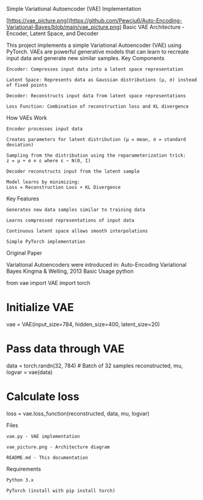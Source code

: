 Simple Variational Autoencoder (VAE) Implementation

[https://vae_picture.png](https://github.com/Pewciu6/Auto-Encoding-Variational-Bayes/blob/main/vae_picture.png)
Basic VAE Architecture - Encoder, Latent Space, and Decoder

This project implements a simple Variational Autoencoder (VAE) using PyTorch. VAEs are powerful generative models that can learn to recreate input data and generate new similar samples.
Key Components

    Encoder: Compresses input data into a latent space representation

    Latent Space: Represents data as Gaussian distributions (μ, σ) instead of fixed points

    Decoder: Reconstructs input data from latent space representations

    Loss Function: Combination of reconstruction loss and KL divergence

How VAEs Work

    Encoder processes input data

    Creates parameters for latent distribution (μ = mean, σ = standard deviation)

    Sampling from the distribution using the reparameterization trick:
    z = μ + σ ⊙ ε where ε ~ N(0, I)

    Decoder reconstructs input from the latent sample

    Model learns by minimizing:
    Loss = Reconstruction Loss + KL Divergence

Key Features

    Generates new data samples similar to training data

    Learns compressed representations of input data

    Continuous latent space allows smooth interpolations

    Simple PyTorch implementation

Original Paper

Variational Autoencoders were introduced in:
Auto-Encoding Variational Bayes
Kingma & Welling, 2013
Basic Usage
python

from vae import VAE
import torch

# Initialize VAE
vae = VAE(input_size=784, hidden_size=400, latent_size=20)

# Pass data through VAE
data = torch.randn(32, 784)  # Batch of 32 samples
reconstructed, mu, logvar = vae(data)

# Calculate loss
loss = vae.loss_function(reconstructed, data, mu, logvar)

Files

    vae.py - VAE implementation

    vae_picture.png - Architecture diagram

    README.md - This documentation

Requirements

    Python 3.x

    PyTorch (install with pip install torch)
